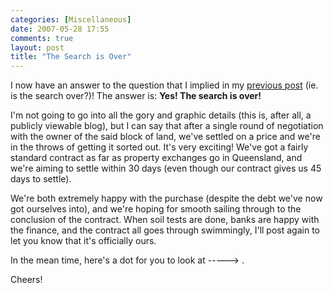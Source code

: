 ```yaml
---
categories: [Miscellaneous]
date: 2007-05-28 17:55
comments: true
layout: post
title: "The Search is Over"
---
```

I now have an answer to the question that I implied in my <a href="/posts/the-search-might-be-over/" title="The Search Might be Over">previous post</a> (ie. is the search over?)! The answer is: <strong>Yes! The search is over!</strong>

I'm not going to go into all the gory and graphic details (this is, after all, a publicly viewable blog), but I can say that after a single round of negotiation with the owner of the said block of land, we've settled on a price and we're in the throws of getting it sorted out. It's very exciting! We've got a fairly standard contract as far as property exchanges go in Queensland, and we're aiming to settle within 30 days (even though our contract gives us 45 days to settle).

We're both extremely happy with the purchase (despite the debt we've now got ourselves into), and we're hoping for smooth sailing through to the conclusion of the contract. When soil tests are done, banks are happy with the finance, and the contract all goes through swimmingly, I'll post again to let you know that it's officially ours.

In the mean time, here's a dot for you to look at ----->   .

Cheers!
